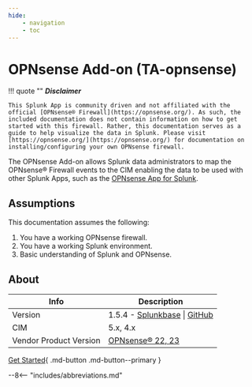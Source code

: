```yaml
---
hide:
    - navigation
    - toc
---
```

# OPNsense Add-on (TA-opnsense)

!!! quote ""
    __*Disclaimer*__

    This Splunk App is community driven and not affiliated with the official [OPNsense® Firewall](https://opnsense.org/). As such, the included documentation does not contain information on how to get started with this firewall. Rather, this documentation serves as a guide to help visualize the data in Splunk. Please visit [https://opnsense.org/](https://opnsense.org/) for documentation on installing/configuring your own OPNsense firewall.

The OPNsense Add-on allows Splunk data administrators to map the OPNsense® Firewall events to the CIM enabling the data to be used with other Splunk Apps, such as the [OPNsense App for Splunk](https://splunkbase.splunk.com/app/5372).

## Assumptions

This documentation assumes the following:

1. You have a working OPNsense firewall.
2. You have a working Splunk environment.
3. Basic understanding of Splunk and OPNsense.

## About

Info | Description
------|----------
Version | 1.5.4 - [Splunkbase](https://splunkbase.splunk.com/app/4538/) \| [GitHub](https://github.com/ZachChristensen28/TA-opnsense)
CIM | 5.x, 4.x
Vendor Product Version | [OPNsense® 22, 23](https://opnsense.org/)

[Get Started](/getting-started/logging-architecture){ .md-button .md-button--primary }

--8<-- "includes/abbreviations.md"
